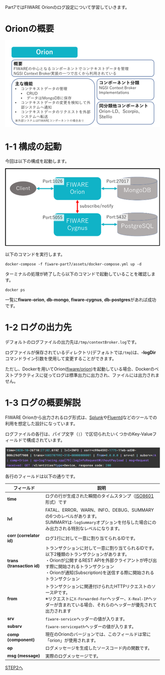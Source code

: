 Part7ではFIWARE Orionのログ設定について学習していきます。

# Orionの概要

![Orionの概要](./assets/7-1.png)

# 1-1 構成の起動

今回は以下の構成を起動します。

![全体構成図](./assets/7-2.png)

以下のコマンドを実行します。

```
docker-compose -f fiware-part7/assets/docker-compose.yml up -d
```

ターミナルの処理が終了したら以下のコマンドで起動していることを確認します。

```
docker ps
```

一覧に**fiware-orion**, **db-mongo**, **fiware-cygnus**, **db-postgres**があれば成功です。

# 1-2 ログの出力先

デフォルトのログファイルの出力先は`/tmp/contextBroker.log`です。

ログファイルが保存されているディレクトリ(デフォルトでは`/tmp`)は、**-logDir**コマンドライン引数を使用して変更することができます。

ただし、Dockerを用いてOrion([fiware/orion](https://hub.docker.com/r/fiware/orion))を起動している場合、Dockerのベストプラクティスに従ってログは標準出力に出力され、ファイルには出力されません。

# 1-3 ログの概要解説

FIWARE Orionから出力されるログ形式は、[Splunk](http://www.splunk.com/)や[Fluentd](http://www.fluentd.org/)などのツールでの利用を想定した設計になっています。

ログファイルの各行は、パイプ文字（`|`）で区切られたいくつかのKey-Valueフィールドで構成されています。

![ログ](./assets/7-3.png)

各行のフィールドは以下の通りです。

|フィールド|説明|
|-|-|
|**time**|ログの行が生成された瞬間のタイムスタンプ（[ISO8601](https://es.wikipedia.org/wiki/ISO_8601)形式）です|
|**lvl**|FATAL、ERROR、WARN、INFO、DEBUG、SUMMARYの6つのレベルがあります。<br>SUMMARYは`-logSummary`オプションを付与した場合にのみ出力される特別なレベルになります。|
|**corr (correlator id)**|ログ1行に対して一意に割り当てられるIDです。|
|**trans (transaction id)**|トランザクションに対して一意に割り当てられるIDです。<br>以下2種類のトランザクションがあります。<br>・Orionが公開するREST APIを外部クライアントが呼び出す際に開始されるトランザクション<br>・Orionが通知(Subscription)を送信する際に開始されるトランザクション|
|**from**|トランザクションに関連付けられたHTTPリクエストのソースIPです。<br>※リクエストに`X-Forwarded-For`ヘッダー、`X-Real-IP`ヘッダーが含まれている場合、それらのヘッダーが優先されて出力されます|
|**srv**|`fiware-service`ヘッダーの値が入ります。|
|**subsrv**|`fiware-servicepath`ヘッダーの値が入ります。|
|**comp (component)**|現在のOrionのバージョンでは、このフィールドは常に「orion」が使用されます。|
|**op**|ログメッセージを生成したソースコード内の関数です。|
|**msg (message)**|実際のログメッセージです。|

[STEP2へ](step2.md)

